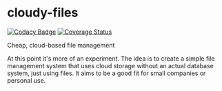 # cloudy-files

[![Codacy Badge](https://app.codacy.com/project/badge/Grade/b9540be307fd4fbbbd9fa2018ba43ff5)](https://app.codacy.com/gh/peteraba/cloudy-files/dashboard?utm_source=gh&utm_medium=referral&utm_content=&utm_campaign=Badge_grade)
[![Coverage Status](https://coveralls.io/repos/github/peteraba/cloudy-files/badge.svg?branch=main)](https://coveralls.io/github/peteraba/cloudy-files?branch=main)

Cheap, cloud-based file management

At this point it's more of an experiment. The idea is to create a simple file management system that uses cloud storage
without an actual database system, just using files. It aims to be a good fit for small companies or personal use.
